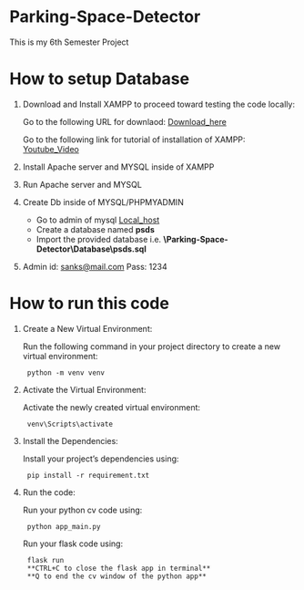 # Parking-Space-Detector
This is my 6th Semester Project

# How to setup Database

1. Download and Install XAMPP to proceed toward testing the code locally:
    
    Go to the following URL for downlaod:
        [Download_here](https://sourceforge.net/projects/xampp/)

    Go to the following link for tutorial of installation of XAMPP:
        [Youtube_Video](https://www.youtube.com/watch?v=-f8N4FEQWyY)

2. Install Apache server and MYSQL inside of XAMPP

3. Run Apache server and MYSQL

4. Create Db inside of MYSQL/PHPMYADMIN
    - Go to admin of mysql [Local_host](http://localhost/phpmyadmin/)
    - Create a database named **psds**
    - Import the provided database i.e. **\Parking-Space-Detector\Database\psds.sql**

5. Admin id: sanks@mail.com
   Pass: 1234


# How to run this code

1. Create a New Virtual Environment:

    Run the following command in your project directory to create a new virtual environment:

        python -m venv venv

2. Activate the Virtual Environment:

    Activate the newly created virtual environment:

        venv\Scripts\activate    

3. Install the Dependencies:

    Install your project’s dependencies using:

        pip install -r requirement.txt

4. Run the code:

    Run your python cv code using:

        python app_main.py                 

    Run your flask code using:

        flask run    
        **CTRL+C to close the flask app in terminal**
        **Q to end the cv window of the python app** 